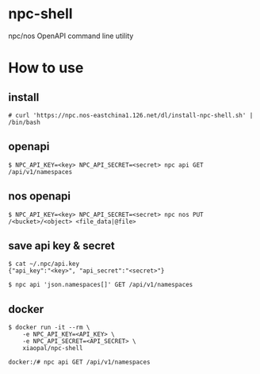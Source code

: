 # npc-shell
npc/nos OpenAPI command line utility

# How to use

## install
```
# curl 'https://npc.nos-eastchina1.126.net/dl/install-npc-shell.sh' | /bin/bash
```

## openapi
```
$ NPC_API_KEY=<key> NPC_API_SECRET=<secret> npc api GET /api/v1/namespaces
```

## nos openapi
```
$ NPC_API_KEY=<key> NPC_API_SECRET=<secret> npc nos PUT /<bucket>/<object> <file_data|@file>
```

## save api key & secret
```
$ cat ~/.npc/api.key
{"api_key":"<key>", "api_secret":"<secret>"}

$ npc api 'json.namespaces[]' GET /api/v1/namespaces
```

## docker
```
$ docker run -it --rm \
    -e NPC_API_KEY=<API_KEY> \
    -e NPC_API_SECRET=<API_SECRET> \
    xiaopal/npc-shell

docker:/# npc api GET /api/v1/namespaces
```
